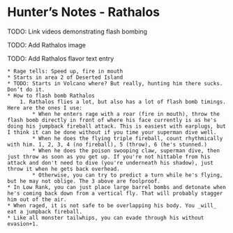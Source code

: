 # Hunter’s Notes - Rathalos

TODO: Link videos demonstrating flash bombing

TODO: Add Rathalos image

TODO: Add Rathalos flavor text entry



    * Rage tells: Speed up, fire in mouth
    * Starts in area 2 of Deserted Island
    * TODO: Starts in Volcano where? But really, hunting him there sucks. Don’t do it.
    * How to flash bomb Rathalos
        1. Rathalos flies a lot, but also has a lot of flash bomb timings. Here are the ones I use:
            * When he enters rage with a roar (fire in mouth), throw the flash bomb directly in front of where his face currently is as he's doing his jumpback fireball attack. This is easiest with earplugs, but I think it can be done without if you time your superman dive well.
            * When he does the flying triple fireball, count rhythmically with him. 1, 2, 3, 4 (no fireball), 5 (throw), 6 (he's stunned.)
            * When he does the poison swooping claw, superman dive, then just throw as soon as you get up. If you're not hittable from his attack and don't need to dive (you're underneath his shadow), just throw it when he gets back overhead.
            * Otherwise, you can try to predict a turn while he's flying, but he may not oblige. The 3 above are foolproof.
    * In Low Rank, you can just place large barrel bombs and detonate when he's coming back down from a vertical fly. That will probably stagger him out of the air.
    * When raged, it is not safe to be overlapping his body. You _will_ eat a jumpback fireball.
    * Like all monster tailwhips, you can evade through his without evasion+1.
